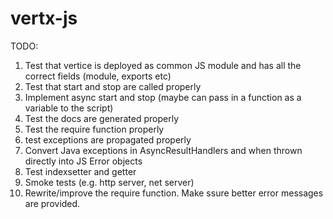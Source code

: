 vertx-js
========

TODO:

1. Test that vertice is deployed as common JS module and has all the correct fields (module, exports etc)
2. Test that start and stop are called properly
3. Implement async start and stop (maybe can pass in a function as a variable to the script)
5. Test the docs are generated properly
6. Test the require function properly
7. test exceptions are propagated properly
8. Convert Java exceptions in AsyncResultHandlers and when thrown directly into JS Error objects
9. Test indexsetter and getter
10. Smoke tests (e.g. http server, net server)
11. Rewrite/improve the require function. Make ssure better error messages are provided.


